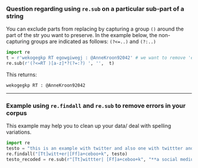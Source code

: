 
### Question regarding using `re.sub` on a particular sub-part of a string

You can exclude parts from replacing by capturing a group `()` around the part of the str you want to preserve. In the example below, the non-capturing groups are indicated as follows: `(?<=..)` and `(?:..)`

```python
import re
t = r'wekogegkp RT egowgiwegj : @AnneKroon92042' # we want to remove 'egowgiwegj'
re.sub(r'(?<=RT )[a-z]*?(?=:?) ', '',  t)
```
This returns:

`wekogegkp RT : @AnneKroon92042`

----

### Example using `re.findall` and `re.sub` to remove errors in your corpus

This example may help you to clean up your data/ deal with spelling variations.

```python
import re
testo = "this is an example with twitter and also one with twittter and one with faaaacebooook"
re.findall("[Tt]witt+er|[Ff]a+ceboo+k", testo)
testo_recoded = re.sub(r"[Tt]wittter| [Ff]a+ceboo+k", "**a social medium**", testo)
```
